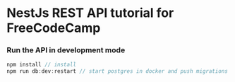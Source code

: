 # NestJs REST API tutorial for FreeCodeCamp


### Run the API in development mode
```javascript
npm install // install
npm run db:dev:restart // start postgres in docker and push migrations
```